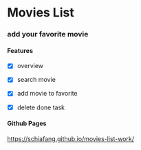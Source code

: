 # Movies List 

### add your favorite movie

#### Features
- [x] overview
- [x] search movie
- [x] add movie to favorite
- [x] delete done task 


#### Github Pages
https://schiafang.github.io/movies-list-work/
